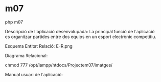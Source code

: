 # m07
php m07

Descripció de l'aplicació desenvolupada: 
La principal funció de l'aplicació es organitzar partides entre dos equips en un esport electrònic competitiu. 

Esquema Entitat Relació: E-R.png

Diagrama Relacional:

chmod 777 /opt/lampp/htdocs/Projectem07/imatges/

Manual usuari de l'aplicació:


